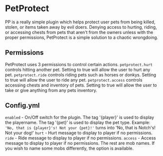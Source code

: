 # PetProtect
PP is a really simple plugin which helps protect user pets from being killed, stolen, or items taken away by evil doers. Denying access to hurting, riding, or accessing chests from pets that aren't from the owners unless with the proper permissions, PetProtect is a simple solution to a chaotic wrongdoing.

## Permissions
PetProtect uses 3 permissions to control certain actions.
`petprotect.hurt` controls hitting another pet. Setting to true will allow the user to hurt any pet.
`petprotect.ride` controls riding pets such as horses or donkys. Setting to true will allow the user to ride any pet.
`petprotect.access` controls accessing chests and inventory of pets. Setting to true will allow the user to take or give anything from any pets inventory.

## Config.yml
`enabled` - On/Off switch for the plugin.
The tag '{player}' is used to display the playername.
The tag '{pet}' is used to display the pet type.
Example: `'No, that is {player}'s! Not your {pet}!'` turns into 'No, that is Notch's! Not your dog!'
`hurt` - Hurt message to display to player if no permissions.
`ride` - Ride message to display to player if no permissions.
`access` - Access message to display to player if no permissions.
The rest are mob names. If you wish to name some mobs differently, the option is available.
